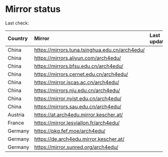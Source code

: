 <script src="./time.js"></script>
# Mirror status
Last check: <script type="text/javascript">localize(1732224070.6627223);</script>

|Country|Mirror|Last update|
|:------|:-----|:----------|
|China|https://mirrors.tuna.tsinghua.edu.cn/arch4edu/|<script type="text/javascript">localize(1732171557);</script>|
|China|https://mirrors.aliyun.com/arch4edu/|<script type="text/javascript">localize(1732171557);</script>|
|China|https://mirrors.bfsu.edu.cn/arch4edu/|<script type="text/javascript">localize(1732171557);</script>|
|China|https://mirrors.cernet.edu.cn/arch4edu/|<script type="text/javascript">localize(1732171557);</script>|
|China|https://mirror.iscas.ac.cn/arch4edu/|<script type="text/javascript">localize(1732171557);</script>|
|China|https://mirrors.nju.edu.cn/arch4edu/|<script type="text/javascript">localize(1732171557);</script>|
|China|https://mirror.nyist.edu.cn/arch4edu/|<script type="text/javascript">localize(1732171557);</script>|
|China|https://mirrors.sau.edu.cn/arch4edu/|<script type="text/javascript">localize(1729319991);</script>|
|Austria|https://at.arch4edu.mirror.kescher.at/|<script type="text/javascript">localize(1732171557);</script>|
|France|https://mirror.lesviallon.fr/arch4edu/|<script type="text/javascript">localize(1732171557);</script>|
|Germany|https://pkg.fef.moe/arch4edu/|<script type="text/javascript">localize(1732171557);</script>|
|Germany|https://de.arch4edu.mirror.kescher.at/|<script type="text/javascript">localize(1732171557);</script>|
|Germany|https://mirror.sunred.org/arch4edu/|<script type="text/javascript">localize(1732171557);</script>|

<script src="./tablefilter/tablefilter.js"></script>
<script src="./table.js"></script>